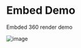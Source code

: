 # Embed Demo

Embded 360 render demo


![image](https://github.com/user-attachments/assets/b560e5d4-8d6d-4330-8dd0-6f110c1a4056)
